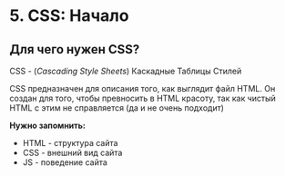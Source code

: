   # 5. CSS: Начало
  
  ## Для чего нужен CSS?
  
  CSS - (*Cascading Style Sheets*) Каскадные Таблицы Стилей
  
  CSS предназначен для описания того, как выглядит файл HTML. Он создан для того, чтобы превносить в HTML красоту, так как чистый HTML с этим не справляется (да и не очень подходит)
  
  **Нужно запомнить:**
  
  * HTML - структура сайта
  * CSS - внешний вид сайта
  * JS - поведение сайта
